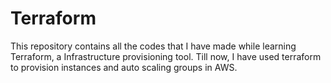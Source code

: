 # Terraform
This repository contains all the codes that I have made while learning Terraform, a Infrastructure provisioning tool. Till now, I have used terraform to provision instances and auto scaling groups in AWS.
